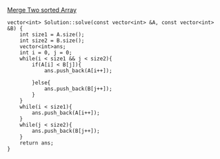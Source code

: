 [Merge Two sorted Array](https://www.scaler.com/academy/mentee-dashboard/class/34517/assignment/problems/164/?navref=cl_pb_nv_tb)


```
vector<int> Solution::solve(const vector<int> &A, const vector<int> &B) {
    int size1 = A.size();
    int size2 = B.size();
    vector<int>ans;
    int i = 0, j = 0;
    while(i < size1 && j < size2){
        if(A[i] < B[j]){
            ans.push_back(A[i++]);

        }else{
            ans.push_back(B[j++]);
        }
    }
    while(i < size1){
        ans.push_back(A[i++]);
    }
    while(j < size2){
        ans.push_back(B[j++]);
    }
    return ans;
}




```
